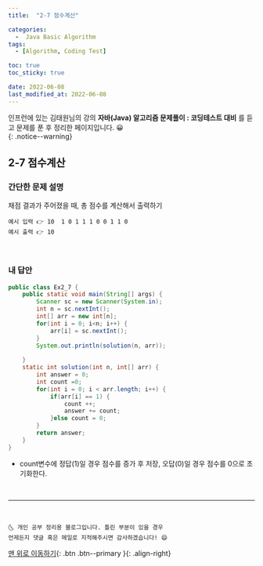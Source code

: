 ```yaml
---
title:  "2-7 점수계산" 

categories:
  -  Java Basic Algorithm
tags:
  - [Algorithm, Coding Test]

toc: true
toc_sticky: true

date: 2022-06-08
last_modified_at: 2022-06-08
---
```


인프런에 있는 김태원님의 강의 **자바(Java) 알고리즘 문제풀이 : 코딩테스트 대비** 를 듣고 문제를 푼 후 정리한 페이지입니다. 😀  
{: .notice--warning}

## 2-7 점수계산

### 간단한 문제 설명


채점 결과가 주어졌을 때, 총 점수를 계산해서 출력하기
```
예시 입력 👉 10  1 0 1 1 1 0 0 1 1 0
예시 출력 👉 10
```

<br>

### 내 답안


```java
public class Ex2_7 {
	public static void main(String[] args) {
		Scanner sc = new Scanner(System.in);
		int n = sc.nextInt();
		int[] arr = new int[n];
		for(int i = 0; i<n; i++) {
			arr[i] = sc.nextInt();
		}
		System.out.println(solution(n, arr));
		
	}
	static int solution(int n, int[] arr) {
		int answer = 0;
		int count =0;
		for(int i = 0; i < arr.length; i++) {
			if(arr[i] == 1) {
				count ++;
				answer += count;
			}else count = 0;
		}
		return answer;
	}
}

```
- count변수에 정답(1)일 경우 점수를 증가 후 저장, 오답(0)일 경우 점수를 0으로 초기화한다.
<br>



***
<br>

    🌜 개인 공부 정리용 블로그입니다. 틀린 부분이 있을 경우 
    언제든지 댓글 혹은 메일로 지적해주시면 감사하겠습니다! 😄

[맨 위로 이동하기](#){: .btn .btn--primary }{: .align-right}
